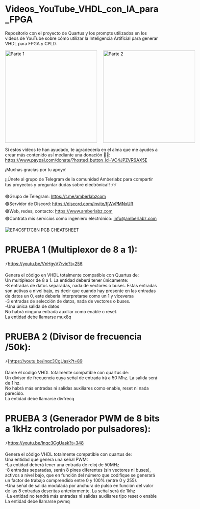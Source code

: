 # Videos_YouTube_VHDL_con_IA_para_FPGA
Repositorio con el proyecto de Quartus y los prompts utilizados en los videos de YouTube sobre cómo utilizar la Inteligencia Artificial para generar VHDL para FPGA y CPLD.

<div style="display: flex; gap: 20px;">
  <a href="https://www.youtube.com/watch?v=VnHgyV7rvic">
      <img src="https://img.youtube.com/vi/VnHgyV7rvic/0.jpg" alt="Parte 1" height="300">
  </a>
  <a href="https://www.youtube.com/watch?v=Inqc3CgUask">
      <img src="https://img.youtube.com/vi/Inqc3CgUask/0.jpg" alt="Parte 2" height="300">
  </a>
</div>

Si estos videos te han ayudado, te agradecería en el alma que me ayudes a crear más contenido así mediante una donación 🙏💕: https://www.paypal.com/donate/?hosted_button_id=VC4JPZVR6AX5E

¡Muchas gracias por tu apoyo!

¡¡Únete al grupo de Telegram de la comunidad Amberlabz para compartir tus proyectos y preguntar dudas sobre electrónica!! ⚡⚡

🟢Grupo de Telegram: https://t.me/amberlabzcom<br>
🟢Servidor de Discord: https://discord.com/invite/fjWvPMNxUR<br>
🟢Web, redes, contacto: https://www.amberlabz.com<br>
🟢Contrata mis servicios como ingeniero electrónico: info@amberlabz.com

![EP4C6F17C8N PCB CHEATSHEET](https://github.com/user-attachments/assets/d4312bc7-7f79-47f8-ad3b-bca26dcd2d3d)


# PRUEBA 1 (Multiplexor de 8 a 1):

⚡https://youtu.be/VnHgyV7rvic?t=256<br>

Genera el código en VHDL totalmente compatible con Quartus de:<br>
Un multiplexor de 8 a 1. La entidad deberá tener únicamente:<br>
-8 entradas de datos separadas, nada de vectores o buses. Estas entradas son activas a nivel bajo, es decir que cuando hay presente en las entradas de datos un 0, este debería interpretarse como un 1 y viceversa<br>
-3 entradas de selección de datos, nada de vectores o buses.<br>
-Una única salida de datos<br>
No habrá ninguna entrada auxiliar como enable o reset.<br>
La entidad debe llamarse mux8q<br>

# PRUEBA 2 (Divisor de frecuencia /50k):<br>

⚡[https://youtu.be/Inqc3CgUask?t=89<br>

Dame el codigo VHDL totalmente compatible con quartus de:<br>
Un divisor de frecuencia cuya señal de entrada irá a 50 Mhz. La salida será de 1 hz.<br>
No habrá más entradas ni salidas auxiliares como enable, reset ni nada parecido.<br>
La entidad debe llamarse divfrecq<br>

# PRUEBA 3 (Generador PWM de 8 bits a 1kHz controlado por pulsadores):<br>

⚡https://youtu.be/Inqc3CgUask?t=348<br>

Genera el código VHDL totalmente compatible con quartus de:<br>
Una entidad que genera una señal PWM:<br>
-La entidad deberá tener una entrada de reloj de 50MHz <br>
-8 entradas separadas, serán 8 pines diferentes (sin vectores ni buses), activos a nivel bajo, que en función del número que codifique se generará un factor de trabajo comprendido entre 0 y 100% (entre 0 y 255). <br>
-Una señal de salida modulada por anchura de pulso en función del valor de las 8 entradas descritas anteriormente. La señal será de 1khz <br>
-La entidad no tendrá más entradas ni salidas auxiliares tipo reset o enable<br>
La entidad debe llamarse pwmq<br>
